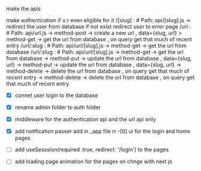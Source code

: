 make the apis

make authentication if u r even eligible for it
/[slug]    :   # Path: api/[slug].js  -> redirect the user from database if not exist redirect user to error page
/url       :   # Path: api/url.js     -> method-post -> create a new url , data={slug, url} 
                                       > method-get -> get the url from database , on query get that much of recent entry
/url/:slug : # Path: api/url/[slug].js   -> method-get -> get the url from database
/url/:slug : # Path: api/url/[slug].js   -> method-get -> get the url from database
                                         -> method-put -> update the url from database , data={slug, url}
                                         -> method-put -> update the url from database , data={slug, url}
                                         -> method-delete -> delete the url from database , on query get that much of recent entry
                                         -> method-delete -> delete the url from database , on query get that much of recent entry


<!-- to do -->
 -[x] connet user login to the database
 -[x] rename admin folder to auth folder
 -[x] middleware for the authentication api and the url api only

 -[x] add notification passer add in _app file rr 
 -[0] ui for the login and home pages 
 -[ ] add useSesssion(required :true, redirect: '/login') to the pages 
 <!-- -[ ] make component for the table with serverside rendering and pagination -->
 <!-- -[ ] mask the /login and /register page to the admin/pages -->


 - [ ] add loading page animation for the pages on chnge with next js  